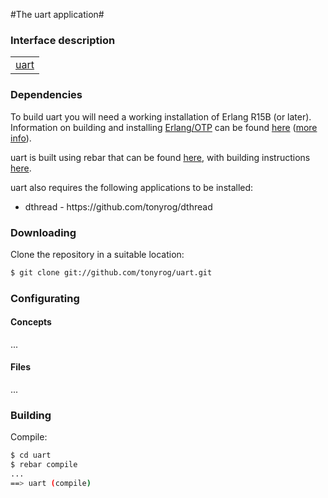 

#The uart application#



### Interface description ###


<table width="100%" border="0" summary="list of modules">
<tr><td><a href="http://github.com/tonyrog/uart/blob/master/doc/uart.md" class="module">uart</a></td></tr></table>

### Dependencies ###

To build uart you will need a working installation of Erlang R15B (or
later).<br/>
Information on building and installing [Erlang/OTP](http://www.erlang.org)
can be found [here](https://github.com/erlang/otp/wiki/Installation)
([more info](https://github.com/erlang/otp/blob/master/INSTALL.md)).

uart is built using rebar that can be found [here](https://github.com/basho/rebar), with building instructions [here](https://github.com/basho/rebar/wiki/Building-rebar).

uart also requires the following applications to be installed:
<ul>
<li>dthread - https://github.com/tonyrog/dthread</li>
</ul>

### Downloading

Clone the repository in a suitable location:

```sh
$ git clone git://github.com/tonyrog/uart.git
```
### Configurating
#### Concepts

...

#### Files

...

### Building

Compile:

```sh
$ cd uart
$ rebar compile
...
==> uart (compile)
```


